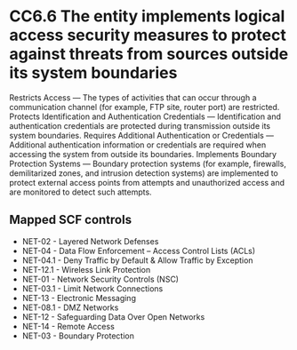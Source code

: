 # CC6.6 The entity implements logical access security measures to protect against threats from sources outside its system boundaries
Restricts Access — The types of activities that can occur through a communication channel (for example, FTP site, router port) are restricted. Protects Identification and Authentication Credentials — Identification and authentication credentials are protected during transmission outside its system boundaries. Requires Additional Authentication or Credentials — Additional authentication information or credentials are required when accessing the system from outside its boundaries. Implements Boundary Protection Systems — Boundary protection systems (for example, firewalls, demilitarized zones, and intrusion detection systems) are implemented to protect external access points from attempts and unauthorized access and are monitored to detect such attempts.
## Mapped SCF controls
- NET-02 - Layered Network Defenses
- NET-04 - Data Flow Enforcement – Access Control Lists (ACLs)
- NET-04.1 - Deny Traffic by Default & Allow Traffic by Exception
- NET-12.1 - Wireless Link Protection
- NET-01 - Network Security Controls (NSC)
- NET-03.1 - Limit Network Connections
- NET-13 - Electronic Messaging
- NET-08.1 - DMZ Networks
- NET-12 - Safeguarding Data Over Open Networks
- NET-14 - Remote Access
- NET-03 - Boundary Protection